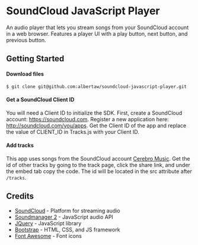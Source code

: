 # SoundCloud JavaScript Player

An audio player that lets you stream songs from your SoundCloud account in a web browser. Features a player UI with a play button, next button, and previous button.

## Getting Started

#### Download files
	$ git clone git@github.com:albertaw/soundcloud-javascript-player.git

#### Get a SoundCloud Client ID
You will need a Client ID to initialize the SDK.  First, create a SoundCloud account: https://soundcloud.com. Register a new application here: http://soundcloud.com/you/apps.  Get the Client ID of the app and replace the value of CLIENT_ID in Tracks.js with your Client ID.

#### Add tracks
This app uses songs from the SoundCloud account [Cerebro Music](https://soundcloud.com/cerebromusic). Get the id of other tracks by going to the track page, click the share link, and under the embed tab copy the code.  The id will be located in the src attribute after `/tracks`.


## Credits
* [SoundCloud](https://developers.soundcloud.com/docs/api/sdks) - Platform for streaming audio
* [Soundmanager 2](http://www.schillmania.com/projects/soundmanager2/) - JavaScript audio API
* [JQuery](https://jquery.com/) - JavaScript library
* [Bootstrap](http://getbootstrap.com/) - HTML, CSS, and JS framework
* [Font Awesome](http://fontawesome.io/) - Font icons
